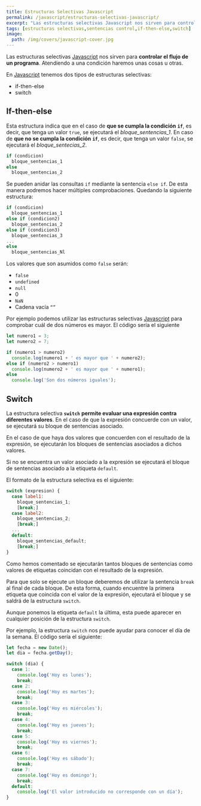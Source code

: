 ```yaml
---
title: Estructuras Selectivas Javascript
permalink: /javascript/estructuras-selectivas-javascript/
excerpt: "Las estructuras selectivas Javascript nos sirven para controlar el flujo de un programa y tenemos dos: if-then-else y switch."
tags: [estructuras selectivas,sentencias control,if-then-else,switch]
image:
  path: /img/covers/javascript-cover.jpg
---
```


Las estructuras selectivas [Javascript](https://www.manualweb.net/javascript/) nos sirven para **controlar el flujo de un programa**. Atendiendo a una condición haremos unas cosas u otras.


En [Javascript](https://www.manualweb.net/javascript/) tenemos dos tipos de estructuras selectivas:

- if-then-else
- switch

## If-then-else


Esta estructura indica que en el caso de **que se cumpla la condición** **`if`**, es decir, que tenga un valor `true`, se ejecutará el _bloque_sentencias_1_. En caso de **que no se cumpla la condición** **`if`**, es decir, que tenga un valor `false`, se ejecutará el _bloque_sentecias_2_.


```javascript
if (condicion)
  bloque_sentencias_1
else
  bloque_sentencias_2
```


Se pueden anidar las consultas `if` mediante la sentencia `else if`. De esta manera podremos hacer múltiples comprobaciones. Quedando la siguiente estructura:


```javascript
if (condicion)
  bloque_sentencias_1
else if (condicion2)
  bloque_sentencias_2
else if (condicion3)
  bloque_sentencias_3
...
else
  bloque_sentencias_Nl
```


Los valores que son asumidos como `false` serán:

- `false`
- `undefined`
- `null`
- 0
- `NaN`
- Cadena vacía `“”`

Por ejemplo podemos utilizar las estructuras selectivas [Javascript](https://www.manualweb.net/javascript/) para comprobar cuál de dos números es mayor. El código sería el siguiente


```javascript
let numero1 = 3;
let numero2 = 7;

if (numero1 > numero2)
  console.log(numero1 + ' es mayor que ' + numero2);
else if (numero2 > numero1)
  console.log(numero2 + ' es mayor que ' + numero1);
else
  console.log('Son dos números iguales');
```


## Switch


La estructura selectiva **`switch`** **permite evaluar una expresión contra diferentes valores**. En el caso de que la expresión concuerde con un valor, se ejecutará su bloque de sentencias asociado.


En el caso de que haya dos valores que concuerden con el resultado de la expresión, se ejecutarán los bloques de sentencias asociados a dichos valores.


Si no se encuentra un valor asociado a la expresión se ejecutará el bloque de sentencias asociado a la etiqueta `default`.


El formato de la estructura selectiva  es el siguiente:


```javascript
switch (expresion) {
  case label1:
    bloque_sentencias_1;
    [break;]
  case label2:
    bloque_sentencias_2;
    [break;]
  ...
  default:
    bloque_sentencias_default;
    [break;]
}
```


Como hemos comentado se ejecutarán tantos bloques de sentencias como valores de etiquetas coincidan con el resultado de la expresión.


Para que solo se ejecute un bloque deberemos de utilizar la sentencia `break` al final de cada bloque. De esta forma, cuando encuentre la primera etiqueta que coincida con el valor de la expresión, ejecutará el bloque y se saldrá de la estructura `switch`.


Aunque ponemos la etiqueta `default` la última, esta puede aparecer en cualquier posición de la estructura `switch`.


Por ejemplo, la estructura `switch` nos puede ayudar para conocer el día de la semana. El código sería el siguiente:


```javascript
let fecha = new Date();
let dia = fecha.getDay();

switch (dia) {
  case 1:
    console.log('Hoy es lunes');
    break;
  case 2:
    console.log('Hoy es martes');
    break;
  case 3:
    console.log('Hoy es miércoles');
    break;
  case 4:
    console.log('Hoy es jueves');
    break;
  case 5:
    console.log('Hoy es viernes');
    break;
  case 6:
    console.log('Hoy es sábado');
    break;
  case 7:
    console.log('Hoy es domingo');
    break;
  default:
    console.log('El valor introducido no corresponde con un día');
}
```

